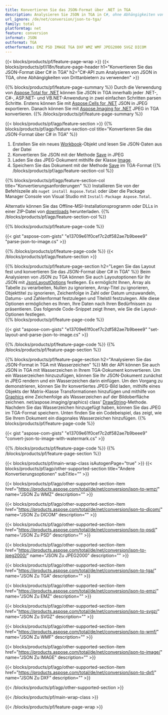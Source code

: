 ```yaml
---
title: Konvertieren Sie das JSON-Format über .NET in TGA
description: Analysieren Sie JSON in TGA in C#, ohne Abhängigkeiten von Drittanbietern zu verwenden
url_ignore: /de/net/conversion/json-to-tga/
family: total
platformtag: net
feature: conversion
informat: JSON
outformat: TGA
otherformats: EMZ PSD IMAGE TGA DXF WMZ WMF JPEG2000 SVGZ DICOM
---
```

{{< blocks/products/pf/feature-page-wrap >}}
{{< blocks/products/pf/i18n/feature-page-header h1="Konvertieren Sie das JSON-Format über C# in TGA" h2="C#-API zum Analysieren von JSON in TGA, ohne Abhängigkeiten von Drittanbietern zu verwenden" >}}

{{% blocks/products/pf/feature-page-summary %}}
Durch die Verwendung von [Aspose.Total for .NET](https://products.aspose.com/total/net/) können Sie JSON in TGA innerhalb jeder .NET-, C#-, ASP.NET- und VB.NET-Anwendung in zwei einfachen Schritten parsen Schritte. Erstens können Sie mit [Aspose.Cells for .NET](https://products.aspose.com/cells/net/) JSON in JPEG exportieren. Danach können Sie mit [Aspose.Imaging for .NET](https://products.aspose.com/imaging/net/) JPEG in TGA konvertieren.
{{% /blocks/products/pf/feature-page-summary  %}}

{{< blocks/products/pf/agp/feature-section >}}
{{% blocks/products/pf/agp/feature-section-col title="Konvertieren Sie das JSON-Format über C# in TGA" %}}
1. Erstellen Sie ein neues [Workbook](https://apireference.aspose.com/cells/net/aspose.cells/workbook)-Objekt und lesen Sie JSON-Daten aus der Datei
2. Konvertieren Sie JSON mit der Methode [Save](https://apireference.aspose.com/cells/net/aspose.cells.workbook/save/methods/4) in JPEG
3. Laden Sie das JPEG-Dokument mithilfe der Klasse [Image](https://apireference.aspose.com/imaging/net/aspose.imaging/image).
4. Speichern Sie das Dokument mit der Methode [Save](https://apireference.aspose.com/imaging/net/aspose.imaging.image/save/methods/4) im TGA-Format
{{% /blocks/products/pf/agp/feature-section-col %}}

{{% blocks/products/pf/agp/feature-section-col title="Konvertierungsanforderungen" %}}
Installieren Sie von der Befehlszeile als ```nuget install Aspose.Total``` oder über die Package Manager Console von Visual Studio mit ```Install-Package Aspose.Total```.

Alternativ können Sie das Offline-MSI-Installationsprogramm oder DLLs in einer ZIP-Datei von [downloads](https://downloads.aspose.com/total/net) herunterladen.
{{% /blocks/products/pf/agp/feature-section-col %}}

{{% blocks/products/pf/feature-page-code %}}

{{< gist "aspose-com-gists" "e13709e61f0cef7c2df582ae7b9beee9" "parse-json-to-image.cs" >}}


{{% /blocks/products/pf/feature-page-code %}}
{{< /blocks/products/pf/agp/feature-section >}}

{{% blocks/products/pf/feature-page-section  h2="Legen Sie das Layout fest und konvertieren Sie das JSON-Format über C# in TGA" %}}
Beim Analysieren von JSON zu TGA können Sie auch Layoutoptionen für Ihr JSON mit [JsonLayoutOptions](https://apireference.aspose.com/cells/net/aspose.cells.utility/jsonlayoutoptions) festlegen. Es ermöglicht Ihnen, Array als Tabelle zu verarbeiten, Nullen zu ignorieren, Array-Titel zu ignorieren, Objekttitel zu ignorieren, Zeichenfolge in Zahl oder Datum umzuwandeln, Datums- und Zahlenformat festzulegen und Titelstil festzulegen. Alle diese Optionen ermöglichen es Ihnen, Ihre Daten nach Ihren Bedürfnissen zu präsentieren. Das folgende Code-Snippet zeigt Ihnen, wie Sie die Layout-Optionen festlegen.  
{{% blocks/products/pf/feature-page-code %}}

{{< gist "aspose-com-gists" "e13709e61f0cef7c2df582ae7b9beee9" "set-layout-and-parse-json-to-image.cs" >}}

{{% /blocks/products/pf/feature-page-code  %}}
{{% /blocks/products/pf/feature-page-section %}}

{{% blocks/products/pf/feature-page-section  h2="Analysieren Sie das JSON-Format in TGA mit Wasserzeichen" %}}
Mit der API können Sie auch JSON in TGA mit Wasserzeichen in Ihrem TGA-Dokument konvertieren. Um ein Wasserzeichen hinzuzufügen, können Sie Ihr JSON-Dokument zunächst in JPEG rendern und ein Wasserzeichen darin einfügen. Um den Vorgang zu demonstrieren, können Sie Ihr konvertiertes JPEG-Bild laden, mithilfe eines Objekts der Matrix-Klasse Transformationen hinzufügen und mithilfe von [Graphics](https://apireference.aspose.com/imaging/) eine Zeichenfolge als Wasserzeichen auf der Bildoberfläche zeichnen. net/aspose.imaging/graphics) class' [DrawString](https://apireference.aspose.com/imaging/net/aspose.imaging/graphics/methods/drawstring)-Methode. Nachdem Sie das Wasserzeichen hinzugefügt haben, können Sie das JPEG im TGA-Format speichern. Unten finden Sie ein Codebeispiel, das zeigt, wie Sie Ihrem Dokument ein diagonales Wasserzeichen hinzufügen. 
{{% blocks/products/pf/feature-page-code %}}

{{< gist "aspose-com-gists" "e13709e61f0cef7c2df582ae7b9beee9" "convert-json-to-image-with-watermark.cs" >}}

{{% /blocks/products/pf/feature-page-code  %}}
{{% /blocks/products/pf/feature-page-section %}}

{{< blocks/products/pf/main-wrap-class isAutogenPage="true" >}}
{{< blocks/products/pf/agp/other-supported-section title="Andere Konvertierungsoptionen" subTitle="" >}}

{{< blocks/products/pf/agp/other-supported-section-item href="https://products.aspose.com/total/de/net/conversion/json-to-wmz/" name="JSON Zu WMZ" description="" >}}

{{< blocks/products/pf/agp/other-supported-section-item href="https://products.aspose.com/total/de/net/conversion/json-to-dicom/" name="JSON Zu DICOM" description="" >}}

{{< blocks/products/pf/agp/other-supported-section-item href="https://products.aspose.com/total/de/net/conversion/json-to-psd/" name="JSON Zu PSD" description="" >}}

{{< blocks/products/pf/agp/other-supported-section-item href="https://products.aspose.com/total/de/net/conversion/json-to-jpeg2000/" name="JSON Zu JPEG2000" description="" >}}

{{< blocks/products/pf/agp/other-supported-section-item href="https://products.aspose.com/total/de/net/conversion/json-to-tga/" name="JSON Zu TGA" description="" >}}

{{< blocks/products/pf/agp/other-supported-section-item href="https://products.aspose.com/total/de/net/conversion/json-to-emz/" name="JSON Zu EMZ" description="" >}}

{{< blocks/products/pf/agp/other-supported-section-item href="https://products.aspose.com/total/de/net/conversion/json-to-svgz/" name="JSON Zu SVGZ" description="" >}}

{{< blocks/products/pf/agp/other-supported-section-item href="https://products.aspose.com/total/de/net/conversion/json-to-wmf/" name="JSON Zu WMF" description="" >}}

{{< blocks/products/pf/agp/other-supported-section-item href="https://products.aspose.com/total/de/net/conversion/json-to-image/" name="JSON Zu IMAGE" description="" >}}

{{< blocks/products/pf/agp/other-supported-section-item href="https://products.aspose.com/total/de/net/conversion/json-to-dxf/" name="JSON Zu DXF" description="" >}}



{{< /blocks/products/pf/agp/other-supported-section >}}

{{< /blocks/products/pf/main-wrap-class >}}

{{< /blocks/products/pf/feature-page-wrap >}}